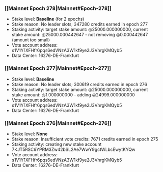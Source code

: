 ### [[Mainnet Epoch 278|Mainnet#Epoch-278]]
* Stake level: **Baseline** (for 2 epochs)
* Stake reason: No leader slots; 347280 credits earned in epoch 277
* Staking activity: target stake amount: ◎25000.000000000, current stake amount: ◎25000.000442647 - not removing ◎0.000442647 (amount too small)
* Vote account address: s1V1Y1XFHfr6pqs6edVNzA3W1kf9ye2J3VhrgKMQyb5
* Data Center: 16276-DE-Frankfurt
### [[Mainnet Epoch 277|Mainnet#Epoch-277]]
* Stake level: **Baseline**
* Stake reason: No leader slots; 300619 credits earned in epoch 276
* Staking activity: target stake amount: ◎25000.000000000, current stake amount: ◎1.000000000 - adding ◎24999.000000000
* Vote account address: s1V1Y1XFHfr6pqs6edVNzA3W1kf9ye2J3VhrgKMQyb5
* Data Center: 16276-DE-Frankfurt
### [[Mainnet Epoch 276|Mainnet#Epoch-276]]
* Stake level: **None**
* Stake reason: Insufficient vote credits: 7671 credits earned in epoch 275
* Staking activity: creating new stake account 7KJT5RSC6YPRM3Zw42bSL2Ae7WwY9gctWLbcEwytKYQw
* Vote account address: s1V1Y1XFHfr6pqs6edVNzA3W1kf9ye2J3VhrgKMQyb5
* Data Center: 16276-DE-Frankfurt